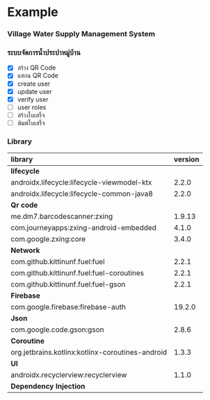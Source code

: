 # Example

### Village Water Supply Management System
### ระบบจัดการน้ำประปาหมู่บ้าน

- [x] สร้าง QR Code
- [x] แสกน QR Code
- [x] create user
- [x] update user
- [x] verify user
- [ ] user roles
- [ ] สร้างใบเสร็จ
- [ ] พิมพ์ใบเสร็จ

### Library

| library   |  version  |
|:---|:---|
| **lifecycle**   |    |
|  androidx.lifecycle:lifecycle-viewmodel-ktx  |  2.2.0  |
|  androidx.lifecycle:lifecycle-common-java8  |  2.2.0  |
| **Qr code**   |    |
|  me.dm7.barcodescanner:zxing  |  1.9.13  |
|  com.journeyapps:zxing-android-embedded  |  4.1.0  |
|  com.google.zxing:core  |  3.4.0  |
| **Network**   |    |
|  com.github.kittinunf.fuel:fuel  | 2.2.1 |
|  com.github.kittinunf.fuel:fuel-coroutines | 2.2.1 |
|  com.github.kittinunf.fuel:fuel-gson | 2.2.1 |
| **Firebase**   |    |
|  com.google.firebase:firebase-auth | 19.2.0 |
| **Json**   |    |
|  com.google.code.gson:gson | 2.8.6 |
| **Coroutine**   |    |
|  org.jetbrains.kotlinx:kotlinx-coroutines-android | 1.3.3 |
| **UI**   |    |
| androidx.recyclerview:recyclerview | 1.1.0 |
| **Dependency Injection**   |    |